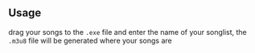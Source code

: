 ## Usage

drag your songs to the `.exe` file and enter the name of your songlist, the `.m3u8` file will be generated where your songs are

